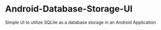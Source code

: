 # Android-Database-Storage-UI
Simple UI to utilize SQLite as a database storage in an Android Application
